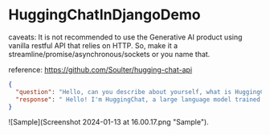 # HuggingChatInDjangoDemo

caveats:
It is not recommended to use the Generative AI product using vanilla restful API that relies on HTTP. So, make it a streamline/promise/asynchronous/sockets or you name that.  

reference: https://github.com/Soulter/hugging-chat-api  

```json
{
  "question": "Hello, can you describe about yourself, what is HuggingChat?",
  "response": " Hello! I'm HuggingChat, a large language model trained by the research organization Hugging Face. My purpose is to assist with answering questions, providing information, and engaging in conversation on a wide range of topics.\n\nI was built using a technique called transformer-based machine learning, which allows me to understand and generate human-like text based on the input I receive. I have been trained on a diverse array of internet text, so I can provide responses that are both informative and conversational. However, please note that while I strive for accuracy, I don't have access to real-time or personal data unless it has been shared with me in the course of our conversation. I am also not capable of forming opinions or beliefs; I simply aim to provide helpful and respectful responses based on the information I've been given."
}
```

![Sample](Screenshot 2024-01-13 at 16.00.17.png "Sample").